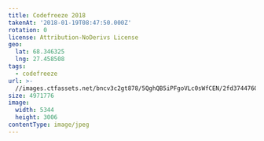 ```yaml
---
title: Codefreeze 2018
takenAt: '2018-01-19T08:47:50.000Z'
rotation: 0
license: Attribution-NoDerivs License
geo:
  lat: 68.346325
  lng: 27.458508
tags:
  - codefreeze
url: >-
  //images.ctfassets.net/bncv3c2gt878/5QghQB5iPFgoVLc0sWfCEN/2fd3744760f71617217bc10973d63742/codefreeze-2018_28023191459_o
size: 4971776
image:
  width: 5344
  height: 3006
contentType: image/jpeg
---
```


